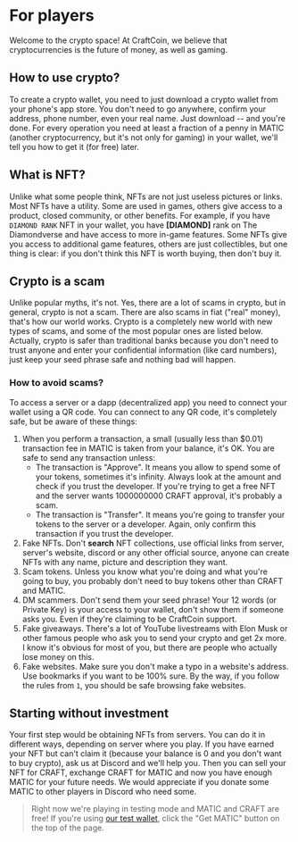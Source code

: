 # For players

Welcome to the crypto space! At CraftCoin, we believe that cryptocurrencies
is the future of money, as well as gaming.

## How to use crypto?

To create a crypto wallet, you need to just download a crypto wallet from
your phone's app store. You don't need to go anywhere, confirm your
address, phone number, even your real name. Just download -- and you're
done. For every operation you need at least a fraction of a penny in MATIC
(another cryptocurrency, but it's not only for gaming) in your wallet,
we'll tell you how to get it (for free) later.

## What is NFT?

Unlike what some people think, NFTs are not just useless pictures or links.
Most NFTs have a utility. Some are used in games, others give access to a
product, closed community, or other benefits. For example, if you have
`DIAMOND RANK` NFT in your wallet, you have **[DIAMOND]** rank on The
Diamondverse and have access to more in-game features. Some NFTs give you
access to additional game features, others are just collectibles, but one
thing is clear: if you don't think this NFT is worth buying, then don't buy
it.

## Crypto is a scam

Unlike popular myths, it's not. Yes, there are a lot of scams in crypto,
but in general, crypto is not a scam. There are also scams in fiat ("real"
money), that's how our world works. Crypto is a completely new world with
new types of scams, and some of the most popular ones are listed below.
Actually, crypto is safer than traditional banks because you don't need to
trust anyone and enter your confidential information (like card numbers),
just keep your seed phrase safe and nothing bad will happen.

### How to avoid scams?

To access a server or a dapp (decentralized app) you need to connect your
wallet using a QR code. You can connect to any QR code, it's completely
safe, but be aware of these things:

1. When you perform a transaction, a small (usually less than $0.01)
   transaction fee in MATIC is taken from your balance, it's OK. You are
   safe to send any transaction unless:
    - The transaction is "Approve". It means you allow to spend some of
      your tokens, sometimes it's infinity. Always look at the amount and
      check if you trust the developer. If you're trying to get a free
      NFT and the server wants 1000000000 CRAFT approval, it's probably a
      scam.
    - The transaction is "Transfer". It means you're going to transfer your
      tokens to the server or a developer. Again, only confirm this
      transaction if you trust the developer.
2. Fake NFTs. Don't **search** NFT collections, use official links from
   server, server's website, discord or any other official source, anyone
   can create NFTs with any name, picture and description they want.
3. Scam tokens. Unless you know what you're doing and what you're going to
   buy, you probably don't need to buy tokens other than CRAFT and MATIC.
4. DM scammers. Don't send them your seed phrase! Your 12 words (or
   Private Key) is your access to your wallet, don't show them if someone
   asks you. Even if they're claiming to be CraftCoin support.
5. Fake giveaways. There's a lot of YouTube livestreams with Elon Musk or
   other famous people who ask you to send your crypto and get 2x more. I
   know it's obvious for most of you, but there are people who actually
   lose money on this.
6. Fake websites. Make sure you don't make a typo in a website's address.
   Use bookmarks if you want to be 100% sure. By the way, if you follow the
   rules from `1`, you should be safe browsing fake websites.

## Starting without investment

Your first step would be obtaining NFTs from servers. You can do it in
different ways, depending on server where you play. If you have earned your
NFT but can't claim it (because your balance is 0 and you don't want to buy
crypto), ask us at Discord and we'll help you. Then you can sell your NFT
for CRAFT, exchange CRAFT for MATIC and now you have enough MATIC for your
future needs. We would appreciate if you donate some MATIC to other players
in Discord who need some.

> Right now we're playing in testing mode and MATIC and CRAFT are free! If
> you're using [our test wallet](https://testwallet.craftcoin.tech), click
> the "Get MATIC" button on the top of the page.
